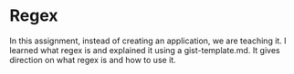 # Regex
In this assignment, instead of creating an application, we are teaching it. I learned what regex is and explained it using a gist-template.md. It gives direction on what regex is and how to use it. 
